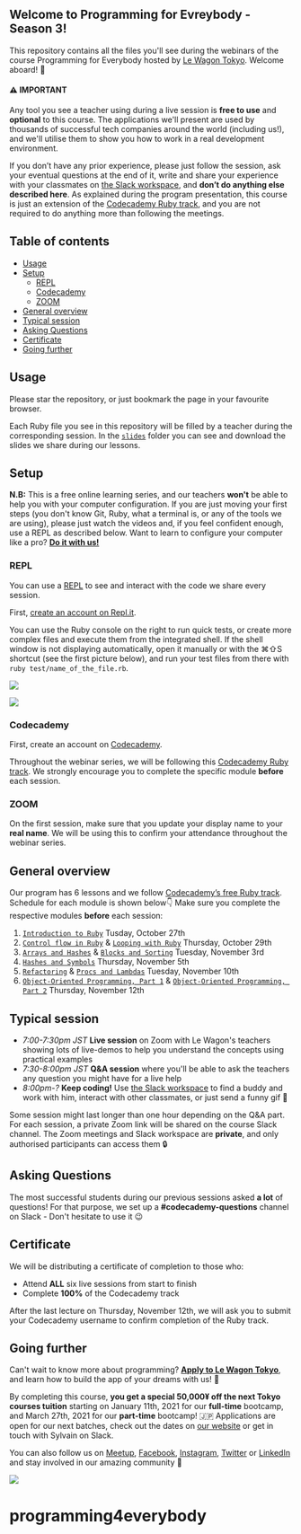 ## Welcome to Programming for Evreybody - Season 3!

This repository contains all the files you'll see during the webinars of the course Programming for Everybody hosted by [Le Wagon Tokyo](https://www.lewagon.com/tokyo). Welcome aboard! 🎉

#### ⚠️ IMPORTANT

Any tool you see a teacher using during a live session is **free to use** and **optional** to this course. The applications we'll present are used by thousands of successful tech companies around the world (including us!), and we'll utilise them to show you how to work in a real development environment.

If you don’t have any prior experience, please just follow the session, ask your eventual questions at the end of it, write and share your experience with your classmates on [the Slack workspace](https://le-wagon-tokyo.slack.com), and **don’t do anything else described here**. As explained during the program presentation, this course is just an extension of the [Codecademy Ruby track](https://www.codecademy.com/learn/learn-ruby), and you are not required to do anything more than following the meetings.

## Table of contents

- [Usage](#usage)
- [Setup](#setup)
  - [REPL](#repl)
  - [Codecademy](#codecademy)
  - [ZOOM](#zoom)
- [General overview](#general-overview)
- [Typical session](#typical-session)
- [Asking Questions](#asking-questions)
- [Certificate](#certificate)
- [Going further](#going-further)

## Usage

Please star the repository, or just bookmark the page in your favourite browser.

Each Ruby file you see in this repository will be filled by a teacher during the corresponding session. In the [`slides`](https://github.com/lewagonjapan/programming4everybody/tree/master/slides) folder you can see and download the slides we share during our lessons.

## Setup

**N.B:** This is a free online learning series, and our teachers **won't** be able to help you with your computer configuration. If you are just moving your first steps (you don't know Git, Ruby, what a terminal is, or any of the tools we are using), please just watch the videos and, if you feel confident enough, use a REPL as described below. Want to learn to configure your computer like a pro? **[Do it with us!](#going-further)**

### REPL

You can use a [REPL](https://en.wikipedia.org/wiki/Read%E2%80%93eval%E2%80%93print_loop) to see and interact with the code we share every session.

First, [create an account on Repl.it](https://repl.it/signup).

You can use the Ruby console on the right to run quick tests, or create more complex files and execute them from the integrated shell.
If the shell window is not displaying automatically, open it manually or with the ⌘⇧S shortcut (see the first picture below), and run your test files from there with `ruby test/name_of_the_file.rb`.

![](https://github.com/lewagonjapan/programming4everybody/raw/master/images/repl2.png)

![](https://github.com/lewagonjapan/programming4everybody/raw/master/images/repl3.png)

### Codecademy

First, create an account on [Codecademy](http://codecademy.com).

Throughout the webinar series, we will be following this [Codecademy Ruby track](https://www.codecademy.com/learn/learn-ruby). We strongly encourage you to complete the specific module **before** each session.

### ZOOM

On the first session, make sure that you update your display name to your **real name**. We will be using this to confirm your attendance throughout the webinar series.


## General overview

Our program has 6 lessons and we follow [Codecademy’s free Ruby track](https://www.codecademy.com/learn/learn-ruby).
Schedule for each module is shown below👇 Make sure you complete the respective modules **before** each session:

1. [`Introduction to Ruby`](https://github.com/lewagonjapan/programming4everybody/blob/master/01_introduction.rb) Tusday, October 27th
2. [`Control flow in Ruby`](https://github.com/lewagonjapan/programming4everybody/blob/master/02_control_flow.rb) & [`Looping with Ruby`](https://github.com/lewagonjapan/programming4everybody/blob/master/03_looping.rb) Thursday, October 29th
3. [`Arrays and Hashes`](https://github.com/lewagonjapan/programming4everybody/blob/master/04_arrays_and_hashes.rb) & [`Blocks and Sorting`](https://github.com/lewagonjapan/programming4everybody/blob/master/05_methods_and_blocks.rb) Tuesday, November 3rd
4. [`Hashes and Symbols`](https://github.com/lewagonjapan/programming4everybody/blob/master/06_hashes_and_symbols.rb) Thursday, November 5th
5. [`Refactoring`](https://github.com/lewagonjapan/programming4everybody/blob/master/07_refactoring.rb) & [`Procs and Lambdas`](https://github.com/lewagonjapan/programming4everybody/blob/master/08_procs_and_lambdas.rb) Tuesday, November 10th
6. [`Object-Oriented Programming, Part 1`](https://github.com/lewagonjapan/programming4everybody/blob/master/09_oop.rb) & [`Object-Oriented Programming, Part 2`](https://github.com/lewagonjapan/programming4everybody/blob/master/10_oop.rb) Thursday, November 12th

## Typical session

- _7:00-7:30pm JST_ **Live session** on Zoom with Le Wagon's teachers showing lots of live-demos to help you understand the concepts using practical examples
- _7:30-8:00pm JST_ **Q&A session** where you'll be able to ask the teachers any question you might have for a live help
- _8:00pm-?_ **Keep coding!** Use [the Slack workspace](https://le-wagon-tokyo.slack.com) to find a buddy and work with him, interact with other classmates, or just send a funny gif 🙈

Some session might last longer than one hour depending on the Q&A part.
For each session, a private Zoom link will be shared on the course Slack channel. The Zoom meetings and Slack workspace are **private**, and only authorised participants can access them 🔒

## Asking Questions

The most successful students during our previous sessions asked **a lot** of questions!
For that purpose, we set up a **#codecademy-questions** channel on Slack - Don't hesitate to use it 😉

## Certificate

We will be distributing a certificate of completion to those who:
- Attend **ALL** six live sessions from start to finish
- Complete **100%** of the Codecademy track

After the last lecture on Thursday, November 12th, we will ask you to submit your Codecademy username to confirm completion of the Ruby track.

## Going further

Can't wait to know more about programming? **[Apply to Le Wagon Tokyo](http://www.lewagon.com/tokyo/apply)**, and learn how to build the app of your dreams with us! 🚀

By completing this course, **you get a special 50,000¥ off the next Tokyo courses tuition** starting on January 11th, 2021 for our **full-time** bootcamp, and March 27th, 2021 for our **part-time** bootcamp! 🇯🇵
Applications are open for our next batches, check out the dates on [our website](http://www.lewagon.com/tokyo) or get in touch with Sylvain on Slack.

You can also follow us on [Meetup](https://www.meetup.com/Le-Wagon-Tokyo-Coding-Station/), [Facebook](https://www.facebook.com/lewagontokyo), [Instagram](https://www.instagram.com/lewagontokyo), [Twitter](https://twitter.com/LeWagonTokyo) or [LinkedIn](https://www.linkedin.com/showcase/18655908/) and stay involved in our amazing community 🤩

![](https://github.com/lewagonjapan/programming4everybody/raw/master/images/tokyo310.jpg)
# programming4everybody
